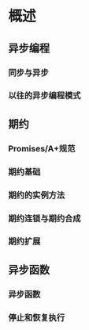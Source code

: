 # 概述

## 异步编程

### 同步与异步

### 以往的异步编程模式

## 期约

### Promises/A+规范

### 期约基础

### 期约的实例方法

### 期约连锁与期约合成

### 期约扩展

## 异步函数

### 异步函数

### 停止和恢复执行